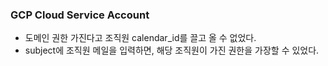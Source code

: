 ### GCP Cloud Service Account
- 도메인 권한 가진다고 조직원 calendar_id를 끌고 올 수 없었다.
- subject에 조직원 메일을 입력하면, 해당 조직원이 가진 권한을 가장할 수 있었다.
